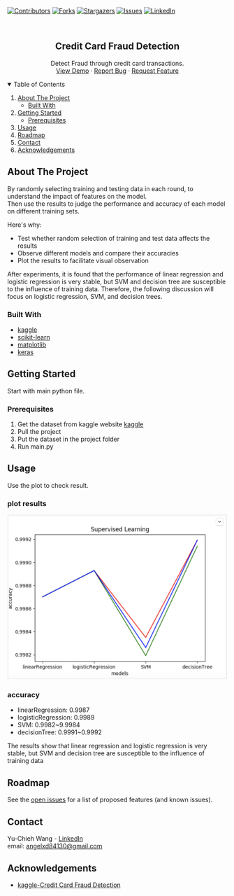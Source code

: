 
[![Contributors][contributors-shield]][contributors-url]
[![Forks][forks-shield]][forks-url]
[![Stargazers][stars-shield]][stars-url]
[![Issues][issues-shield]][issues-url]
[![LinkedIn][linkedin-shield]][linkedin-url]



<!-- PROJECT LOGO -->
<br />
<p align="center">

  <h2 align="center">Credit Card Fraud Detection</h2>

  <p align="center">
    Detect Fraud through credit card transactions.
    <br />
    <a href="https://github.com/angelxd84130/CreditCardFraudDetection">View Demo</a>
    ·
    <a href="https://github.com/angelxd84130/CreditCardFraudDetection/issues">Report Bug</a>
    ·
    <a href="https://github.com/angelxd84130/CreditCardFraudDetection/issues">Request Feature</a>
  </p>
</p>



<!-- TABLE OF CONTENTS -->
<details open="open">
  <summary>Table of Contents</summary>
  <ol>
    <li>
      <a href="#about-the-project">About The Project</a>
      <ul>
        <li><a href="#built-with">Built With</a></li>
      </ul>
    </li>
    <li>
      <a href="#getting-started">Getting Started</a>
      <ul>
        <li><a href="#prerequisites">Prerequisites</a></li>
      </ul>
    </li>
    <li><a href="#usage">Usage</a></li>
    <li><a href="#roadmap">Roadmap</a></li>
    <li><a href="#contact">Contact</a></li>
    <li><a href="#acknowledgements">Acknowledgements</a></li>
  </ol>
</details>



<!-- ABOUT THE PROJECT -->
## About The Project


By randomly selecting training and testing data in each round, to understand the impact of features on the model.   
Then use the results to judge the performance and accuracy of each model on different training sets.

Here's why:
* Test whether random selection of training and test data affects the results
* Observe different models and compare their accuracies
* Plot the results to facilitate visual observation

After experiments, it is found that the performance of linear regression and logistic regression is very stable, but SVM and decision tree are susceptible to the influence of training data.
Therefore, the following discussion will focus on logistic regression, SVM, and decision trees.



### Built With

* [kaggle](https://www.kaggle.com/)
* [scikit-learn](https://scikit-learn.org/stable/#)
* [matplotlib](https://matplotlib.org/)
* [keras](https://keras.io/)



<!-- GETTING STARTED -->
## Getting Started

Start with main python file.  


### Prerequisites


1. Get the dataset from kaggle website [kaggle](https://www.kaggle.com/mlg-ulb/creditcardfraud)
2. Pull the project
3. Put the dataset in the project folder   
4. Run main.py


<!-- USAGE EXAMPLES -->
## Usage

Use the plot to check result.  
### plot results 
![supervised learning][product-screenshot] 
### accuracy
- linearRegression: 0.9987
- logisticRegression: 0.9989
- SVM: 0.9982~9.9984
- decisionTree: 0.9991~0.9992  

The results show that linear regression and logistic regression is very stable, but SVM and decision tree are susceptible to the influence of training data



<!-- ROADMAP -->
## Roadmap

See the [open issues](https://github.com/angelxd84130/CreditCardFraudDetection/issues) for a list of proposed features (and known issues).


<!-- CONTACT -->
## Contact

Yu-Chieh Wang - [LinkedIn](https://www.linkedin.com/in/yu-chieh-wang/)  
email: angelxd84130@gmail.com


<!-- ACKNOWLEDGEMENTS -->
## Acknowledgements
* [kaggle-Credit Card Fraud Detection](https://www.kaggle.com/mlg-ulb/creditcardfraud)




<!-- MARKDOWN LINKS & IMAGES -->
<!-- https://www.markdownguide.org/basic-syntax/#reference-style-links -->
[contributors-shield]: https://img.shields.io/github/contributors/angelxd84130/CreditCardFraudDetection.svg?style=for-the-badge
[contributors-url]: https://github.com/angelxd84130/CreditCardFraudDetection/graphs/contributors
[forks-shield]: https://img.shields.io/github/forks/angelxd84130/CreditCardFraudDetection.svg?style=for-the-badge
[forks-url]: https://github.com/angelxd84130/CreditCardFraudDetection/network/members
[stars-shield]: https://img.shields.io/github/stars/angelxd84130/CreditCardFraudDetection.svg?style=for-the-badge
[stars-url]: https://github.com/angelxd84130/CreditCardFraudDetection/stargazers
[issues-shield]: https://img.shields.io/github/issues/angelxd84130/CreditCardFraudDetection.svg?style=for-the-badge
[issues-url]: https://github.com/angelxd84130/CreditCardFraudDetection/issues
[license-shield]: https://img.shields.io/github/license/angelxd84130/CreditCardFraudDetection.svg?style=for-the-badge
[license-url]: https://github.com/angelxd84130/CreditCardFraudDetection/blob/master/LICENSE.txt
[linkedin-shield]: https://img.shields.io/badge/-LinkedIn-black.svg?style=for-the-badge&logo=linkedin&colorB=555
[linkedin-url]: https://www.linkedin.com/in/yu-chieh-wang/
[product-screenshot]: results.png
